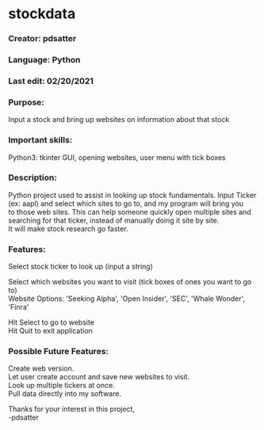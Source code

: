 # stockdata

### **Creator:** pdsatter
### **Language:** Python
### **Last edit:** 02/20/2021
### **Purpose:**  
Input a stock and bring up websites on information about that stock
### **Important skills:**  
Python3: tkinter GUI, opening websites, user menu with tick boxes

### **Description:**  
Python project used to assist in looking up stock fundamentals.  Input Ticker (ex: aapl) and select which sites to go to, and my program will bring you  
to those web sites.  This can help someone quickly open multiple sites and searching for that ticker, instead of manually doing it site by site.  
It will make stock research go faster.  

### **Features:** 
Select stock ticker to look up (input a string)  

Select which websites you want to visit (tick boxes of ones you want to go to)  
Website Options: 'Seeking Alpha', 'Open Insider', 'SEC', 'Whale Wonder', 'Finra'
 
Hit Select to go to website  
Hit Quit to exit application  

### **Possible Future Features:**  
Create web version.  
Let user create account and save new websites to visit.  
Look up multiple tickers at once.  
Pull data directly into my software.  

Thanks for your interest in this project,  
-pdsatter
